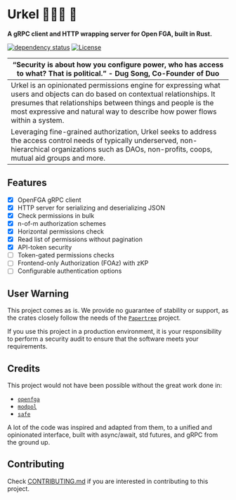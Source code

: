 # <h1> Urkel 👨🏾‍🔬 🦀 </h1>

<p><strong>A gRPC client and HTTP wrapping server for Open FGA, built in Rust.</strong></p>

[![dependency status](https://deps.rs/repo/github/akwaaba-xyz/urkel/status.svg?style=flat-square)](https://deps.rs/repo/github/akwaaba-xyz/urkel) [![License](https://img.shields.io/badge/License-Apache_2.0-blue.svg)](https://opensource.org/licenses/Apache-2.0)

| “Security is about how you configure power, who has access to what? That is political.” - Dug Song, Co-Founder of Duo |
| ------------------------------------------------------------------------------------------------------------------------------------------------------------------------------------------------------------------------------------------------------------------- |
| Urkel is an opinionated permissions engine for expressing what users and objects can do based on contextual relationships. It presumes that relationships between things and people is the most expressive and natural way to describe how power flows within a system. |
| Leveraging fine-grained authorization, Urkel seeks to address the access control needs of typically underserved, non-hierarchical organizations such as DAOs, non-profits, coops, mutual aid groups and more. |


## Features

-   [x] OpenFGA gRPC client
-   [x] HTTP server for serializing and deserializing JSON
-   [x] Check permissions in bulk
-   [x] n-of-m authorization schemes
-   [x] Horizontal permissions check 
-   [x] Read list of permissions without pagination
-   [x] API-token security
-   [ ] Token-gated permissions checks
-   [ ] Frontend-only Authorization (FOAz) with zKP
-   [ ] Configurable authentication options

## User Warning

This project comes as is. We provide no guarantee of stability or support, as the crates closely follow the needs of the [`Papertree`](https://papertree.earth/) project.

If you use this project in a production environment, it is your responsibility to perform a security audit to ensure that the software meets your requirements.


## Credits

This project would not have been possible without the great work done in:

-   [`openfga`](https://github.com/openfga/openfga/)
-   [`modpol`](https://gitlab.com/medlabboulder/modpol/)
-   [`safe`](https://github.com/safe-global/safe-contracts/)

A lot of the code was inspired and adapted from them, to a unified and opinionated interface,
built with async/await, std futures, and gRPC from the ground up.

## Contributing

Check [CONTRIBUTING.md](CONTRIBUTING.md) if you are interested in contributing to this project.
